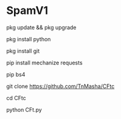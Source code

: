 # SpamV1
pkg update && pkg upgrade

pkg install python

pkg install git

pip install mechanize requests

pip bs4

git clone https://github.com/TnMasha/CFtc

cd CFtc

python CFt.py
